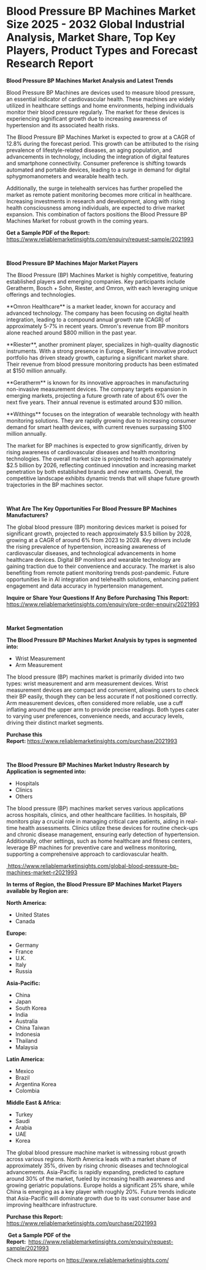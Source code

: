 <p><h1>Blood Pressure BP Machines Market Size 2025 - 2032 Global Industrial Analysis, Market Share, Top Key Players, Product Types and Forecast Research Report</h1></p><p><strong>Blood Pressure BP Machines Market Analysis and Latest Trends</strong></p>
<p><p>Blood Pressure BP Machines are devices used to measure blood pressure, an essential indicator of cardiovascular health. These machines are widely utilized in healthcare settings and home environments, helping individuals monitor their blood pressure regularly. The market for these devices is experiencing significant growth due to increasing awareness of hypertension and its associated health risks. </p><p>The Blood Pressure BP Machines Market is expected to grow at a CAGR of 12.8% during the forecast period. This growth can be attributed to the rising prevalence of lifestyle-related diseases, an aging population, and advancements in technology, including the integration of digital features and smartphone connectivity. Consumer preference is shifting towards automated and portable devices, leading to a surge in demand for digital sphygmomanometers and wearable health tech. </p><p>Additionally, the surge in telehealth services has further propelled the market as remote patient monitoring becomes more critical in healthcare. Increasing investments in research and development, along with rising health consciousness among individuals, are expected to drive market expansion. This combination of factors positions the Blood Pressure BP Machines Market for robust growth in the coming years.</p></p>
<p><strong>Get a Sample PDF of the Report:&nbsp;</strong> <a href="https://www.reliablemarketinsights.com/enquiry/request-sample/2021993?utm_campaign=2179&utm_medium=2&utm_source=Github&utm_content=ia&utm_term=29032025&utm_id=blood-pressure-bp-machines">https://www.reliablemarketinsights.com/enquiry/request-sample/2021993</a></p>
<p>&nbsp;</p>
<p><strong>Blood Pressure BP Machines Major Market Players</strong></p>
<p><p>The Blood Pressure (BP) Machines Market is highly competitive, featuring established players and emerging companies. Key participants include Geratherm, Bosch + Sohn, Riester, and Omron, with each leveraging unique offerings and technologies.</p><p>**Omron Healthcare** is a market leader, known for accuracy and advanced technology. The company has been focusing on digital health integration, leading to a compound annual growth rate (CAGR) of approximately 5-7% in recent years. Omron's revenue from BP monitors alone reached around $800 million in the past year.</p><p>**Riester**, another prominent player, specializes in high-quality diagnostic instruments. With a strong presence in Europe, Riester's innovative product portfolio has driven steady growth, capturing a significant market share. Their revenue from blood pressure monitoring products has been estimated at $150 million annually.</p><p>**Geratherm** is known for its innovative approaches in manufacturing non-invasive measurement devices. The company targets expansion in emerging markets, projecting a future growth rate of about 6% over the next five years. Their annual revenue is estimated around $30 million.</p><p>**Withings** focuses on the integration of wearable technology with health monitoring solutions. They are rapidly growing due to increasing consumer demand for smart health devices, with current revenues surpassing $100 million annually.</p><p>The market for BP machines is expected to grow significantly, driven by rising awareness of cardiovascular diseases and health monitoring technologies. The overall market size is projected to reach approximately $2.5 billion by 2026, reflecting continued innovation and increasing market penetration by both established brands and new entrants. Overall, the competitive landscape exhibits dynamic trends that will shape future growth trajectories in the BP machines sector.</p></p>
<p>&nbsp;</p>
<p><strong>What Are The Key Opportunities For Blood Pressure BP Machines Manufacturers?</strong></p>
<p><p>The global blood pressure (BP) monitoring devices market is poised for significant growth, projected to reach approximately $3.5 billion by 2028, growing at a CAGR of around 6% from 2023 to 2028. Key drivers include the rising prevalence of hypertension, increasing awareness of cardiovascular diseases, and technological advancements in home healthcare devices. Digital BP monitors and wearable technology are gaining traction due to their convenience and accuracy. The market is also benefiting from remote patient monitoring trends post-pandemic. Future opportunities lie in AI integration and telehealth solutions, enhancing patient engagement and data accuracy in hypertension management.</p></p>
<p><strong>Inquire or Share Your Questions If Any Before Purchasing This Report:</strong> <a href="https://www.reliablemarketinsights.com/enquiry/pre-order-enquiry/2021993?utm_campaign=2179&utm_medium=2&utm_source=Github&utm_content=ia&utm_term=29032025&utm_id=blood-pressure-bp-machines">https://www.reliablemarketinsights.com/enquiry/pre-order-enquiry/2021993</a></p>
<p>&nbsp;</p>
<p><strong>Market Segmentation</strong></p>
<p><strong>The Blood Pressure BP Machines Market Analysis by types is segmented into:</strong></p>
<p><ul><li>Wrist Measurement</li><li>Arm Measurement</li></ul></p>
<p><p>The blood pressure (BP) machines market is primarily divided into two types: wrist measurement and arm measurement devices. Wrist measurement devices are compact and convenient, allowing users to check their BP easily, though they can be less accurate if not positioned correctly. Arm measurement devices, often considered more reliable, use a cuff inflating around the upper arm to provide precise readings. Both types cater to varying user preferences, convenience needs, and accuracy levels, driving their distinct market segments.</p></p>
<p><strong>Purchase this Report:&nbsp;</strong><a href="https://www.reliablemarketinsights.com/purchase/2021993?utm_campaign=2179&utm_medium=2&utm_source=Github&utm_content=ia&utm_term=29032025&utm_id=blood-pressure-bp-machines">https://www.reliablemarketinsights.com/purchase/2021993</a></p>
<p>&nbsp;</p>
<p><strong>The Blood Pressure BP Machines Market Industry Research by Application is segmented into:</strong></p>
<p><ul><li>Hospitals</li><li>Clinics</li><li>Others</li></ul></p>
<p><p>The blood pressure (BP) machines market serves various applications across hospitals, clinics, and other healthcare facilities. In hospitals, BP monitors play a crucial role in managing critical care patients, aiding in real-time health assessments. Clinics utilize these devices for routine check-ups and chronic disease management, ensuring early detection of hypertension. Additionally, other settings, such as home healthcare and fitness centers, leverage BP machines for preventive care and wellness monitoring, supporting a comprehensive approach to cardiovascular health.</p></p>
<p><a href="https://www.reliablemarketinsights.com/global-blood-pressure-bp-machines-market-r2021993?utm_campaign=2179&utm_medium=2&utm_source=Github&utm_content=ia&utm_term=29032025&utm_id=blood-pressure-bp-machines">&nbsp;https://www.reliablemarketinsights.com/global-blood-pressure-bp-machines-market-r2021993</a></p>
<p><strong>In terms of Region, the Blood Pressure BP Machines Market Players available by Region are:</strong></p>
<p>
    <p> <strong> North America: </strong>
        <ul>
            <li>United States</li>
            <li>Canada</li>
        </ul>
        </p> 
    <p> <strong> Europe: </strong>
        <ul>
            <li>Germany</li>
            <li>France</li>
            <li>U.K.</li>
            <li>Italy</li>
            <li>Russia</li>
        </ul>
        </p> 
    <p> <strong> Asia-Pacific: </strong>
        <ul>
            <li>China</li>
            <li>Japan</li>
            <li>South Korea</li>
            <li>India</li>
            <li>Australia</li>
            <li>China Taiwan</li>
            <li>Indonesia</li>
            <li>Thailand</li>
            <li>Malaysia</li>
        </ul>
        </p> 
    <p> <strong> Latin America: </strong>
        <ul>
            <li>Mexico</li>
            <li>Brazil</li>
            <li>Argentina Korea</li>
            <li>Colombia</li>
        </ul>
        </p> 
    <p> <strong> Middle East & Africa: </strong>
        <ul>
            <li>Turkey</li>
            <li>Saudi</li>
            <li>Arabia</li>
            <li>UAE</li>
            <li>Korea</li>
        </ul>
    </p>
    </p>
<p><p>The global blood pressure machine market is witnessing robust growth across various regions. North America leads with a market share of approximately 35%, driven by rising chronic diseases and technological advancements. Asia-Pacific is rapidly expanding, predicted to capture around 30% of the market, fueled by increasing health awareness and growing geriatric populations. Europe holds a significant 25% share, while China is emerging as a key player with roughly 20%. Future trends indicate that Asia-Pacific will dominate growth due to its vast consumer base and improving healthcare infrastructure.</p></p>
<p><strong>Purchase this Report: </strong><a href="https://www.reliablemarketinsights.com/purchase/2021993?utm_campaign=2179&utm_medium=2&utm_source=Github&utm_content=ia&utm_term=29032025&utm_id=blood-pressure-bp-machines">https://www.reliablemarketinsights.com/purchase/2021993</a></p>
<p>&nbsp;<strong>Get a Sample PDF of the Report:&nbsp;&nbsp;</strong><a href="https://www.reliablemarketinsights.com/enquiry/request-sample/2021993?utm_campaign=2179&utm_medium=2&utm_source=Github&utm_content=ia&utm_term=29032025&utm_id=blood-pressure-bp-machines">https://www.reliablemarketinsights.com/enquiry/request-sample/2021993</a></p>
<p><strong></strong></p>
<p>Check more reports on <a href="https://www.reliablemarketinsights.com/?utm_campaign=2179&utm_medium=2&utm_source=Github&utm_content=ia&utm_term=29032025&utm_id=blood-pressure-bp-machines">https://www.reliablemarketinsights.com/</a></p>